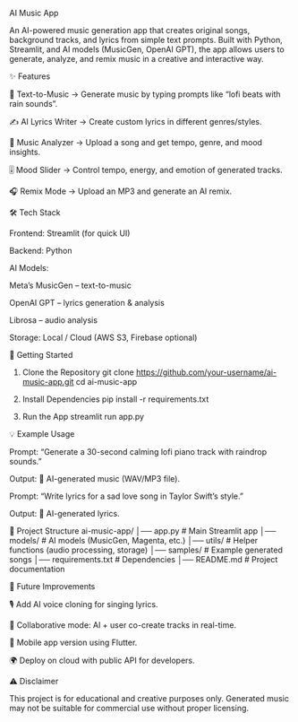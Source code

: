 AI Music App

An AI-powered music generation app that creates original songs, background tracks, and lyrics from simple text prompts.
Built with Python, Streamlit, and AI models (MusicGen, OpenAI GPT), the app allows users to generate, analyze, and remix music in a creative and interactive way.

✨ Features

🎵 Text-to-Music → Generate music by typing prompts like “lofi beats with rain sounds”.

✍️ AI Lyrics Writer → Create custom lyrics in different genres/styles.

🔎 Music Analyzer → Upload a song and get tempo, genre, and mood insights.

🎚️ Mood Slider → Control tempo, energy, and emotion of generated tracks.

🎧 Remix Mode → Upload an MP3 and generate an AI remix.

🛠️ Tech Stack

Frontend: Streamlit
 (for quick UI)

Backend: Python

AI Models:

Meta’s MusicGen
 – text-to-music

OpenAI GPT
 – lyrics generation & analysis

Librosa
 – audio analysis

Storage: Local / Cloud (AWS S3, Firebase optional)

🚀 Getting Started
1. Clone the Repository
git clone https://github.com/your-username/ai-music-app.git
cd ai-music-app

2. Install Dependencies
pip install -r requirements.txt

3. Run the App
streamlit run app.py

💡 Example Usage

Prompt: “Generate a 30-second calming lofi piano track with raindrop sounds.”

Output: 🎼 AI-generated music (WAV/MP3 file).

Prompt: “Write lyrics for a sad love song in Taylor Swift’s style.”

Output: 📝 AI-generated lyrics.

📂 Project Structure
ai-music-app/
│── app.py            # Main Streamlit app
│── models/           # AI models (MusicGen, Magenta, etc.)
│── utils/            # Helper functions (audio processing, storage)
│── samples/          # Example generated songs
│── requirements.txt  # Dependencies
│── README.md         # Project documentation

🧩 Future Improvements

🎙️ Add AI voice cloning for singing lyrics.

🤝 Collaborative mode: AI + user co-create tracks in real-time.

📱 Mobile app version using Flutter.

🌍 Deploy on cloud with public API for developers.

⚠️ Disclaimer

This project is for educational and creative purposes only. Generated music may not be suitable for commercial use without proper licensing.
